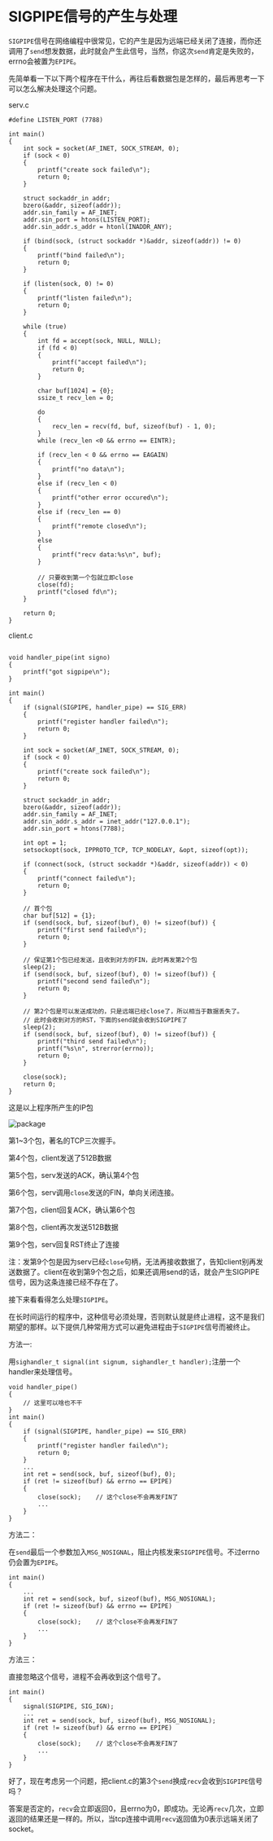 # SIGPIPE信号的产生与处理

`SIGPIPE`信号在网络编程中很常见，它的产生是因为远端已经关闭了连接，而你还调用了`send`想发数据，此时就会产生此信号，当然，你这次`send`肯定是失败的，errno会被置为`EPIPE`。


先简单看一下以下两个程序在干什么，再往后看数据包是怎样的，最后再思考一下可以怎么解决处理这个问题。

serv.c
```
#define LISTEN_PORT (7788)

int main()
{
    int sock = socket(AF_INET, SOCK_STREAM, 0);
    if (sock < 0)
    {
        printf("create sock failed\n");
        return 0;
    }

    struct sockaddr_in addr;
    bzero(&addr, sizeof(addr));
    addr.sin_family = AF_INET;
    addr.sin_port = htons(LISTEN_PORT);
    addr.sin_addr.s_addr = htonl(INADDR_ANY);

    if (bind(sock, (struct sockaddr *)&addr, sizeof(addr)) != 0)
    {
        printf("bind failed\n");
        return 0;
    }

    if (listen(sock, 0) != 0)
    {
        printf("listen failed\n");
        return 0;
    }

    while (true)
    {
        int fd = accept(sock, NULL, NULL);
        if (fd < 0)
        {
            printf("accept failed\n");
            return 0;
        }

        char buf[1024] = {0};
        ssize_t recv_len = 0;

        do
        {
            recv_len = recv(fd, buf, sizeof(buf) - 1, 0);
        }
        while (recv_len <0 && errno == EINTR);

        if (recv_len < 0 && errno == EAGAIN)
        {
            printf("no data\n");
        }
        else if (recv_len < 0)
        {
            printf("other error occured\n");
        }
        else if (recv_len == 0)
        {
            printf("remote closed\n");
        }
        else
        {
            printf("recv data:%s\n", buf);
        }

        // 只要收到第一个包就立即close
        close(fd);
        printf("closed fd\n");
    }

    return 0;
}

```



client.c
```

void handler_pipe(int signo)
{
    printf("got sigpipe\n");
}

int main()
{
    if (signal(SIGPIPE, handler_pipe) == SIG_ERR)
    {
        printf("register handler failed\n");
        return 0;
    }

    int sock = socket(AF_INET, SOCK_STREAM, 0);
    if (sock < 0)
    {
        printf("create sock failed\n");
        return 0;
    }

    struct sockaddr_in addr;
    bzero(&addr, sizeof(addr));
    addr.sin_family = AF_INET;
    addr.sin_addr.s_addr = inet_addr("127.0.0.1");
    addr.sin_port = htons(7788);

    int opt = 1;
    setsockopt(sock, IPPROTO_TCP, TCP_NODELAY, &opt, sizeof(opt));

    if (connect(sock, (struct sockaddr *)&addr, sizeof(addr)) < 0)
    {
        printf("connect failed\n");
        return 0;
    }

    // 首个包
    char buf[512] = {1};
    if (send(sock, buf, sizeof(buf), 0) != sizeof(buf)) {
        printf("first send failed\n");
        return 0;
    }

    // 保证第1个包已经发送，且收到对方的FIN，此时再发第2个包
    sleep(2);
    if (send(sock, buf, sizeof(buf), 0) != sizeof(buf)) {
        printf("second send failed\n");
        return 0;
    }

    // 第2个包是可以发送成功的，只是远端已经close了，所以相当于数据丢失了。
    // 此时会收到对方的RST，下面的send就会收到SIGPIPE了
    sleep(2);
    if (send(sock, buf, sizeof(buf), 0) != sizeof(buf)) {
        printf("third send failed\n");
        printf("%s\n", strerror(errno));
        return 0;
    }

    close(sock);
    return 0;
}
```

这是以上程序所产生的IP包

![package](https://raw.githubusercontent.com/xcw0754/tcp-trap/master/SIGPIPE/SIGPIPE_test.png)

第1~3个包，著名的TCP三次握手。

第4个包，client发送了512B数据

第5个包，serv发送的ACK，确认第4个包

第6个包，serv调用`close`发送的FIN，单向关闭连接。

第7个包，client回复ACK，确认第6个包

第8个包，client再次发送512B数据

第9个包，serv回复RST终止了连接

注：发第9个包是因为serv已经`close`句柄，无法再接收数据了，告知client别再发送数据了。client在收到第9个包之后，如果还调用send的话，就会产生SIGPIPE信号，因为这条连接已经不存在了。


接下来看看得怎么处理`SIGPIPE`。

在长时间运行的程序中，这种信号必须处理，否则默认就是终止进程，这不是我们期望的那样。以下提供几种常用方式可以避免进程由于`SIGPIPE`信号而被终止。

方法一:

用`sighandler_t signal(int signum, sighandler_t handler);`注册一个handler来处理信号。
```
void handler_pipe()
{
	// 这里可以啥也不干
}
int main()
{
    if (signal(SIGPIPE, handler_pipe) == SIG_ERR)
    {
        printf("register handler failed\n");
        return 0;
    }
    ...
    int ret = send(sock, buf, sizeof(buf), 0);
    if (ret != sizeof(buf) && errno == EPIPE)
    {
        close(sock);	// 这个close不会再发FIN了
        ...
    }
}
```

方法二：

在`send`最后一个参数加入`MSG_NOSIGNAL`，阻止内核发来`SIGPIPE`信号。不过errno仍会置为`EPIPE`。
```
int main()
{
    ...
    int ret = send(sock, buf, sizeof(buf), MSG_NOSIGNAL);
    if (ret != sizeof(buf) && errno == EPIPE)
    {
        close(sock);	// 这个close不会再发FIN了
        ...
    }
}
```

方法三：

直接忽略这个信号，进程不会再收到这个信号了。
```
int main()
{
	signal(SIGPIPE, SIG_IGN);
    ...
    int ret = send(sock, buf, sizeof(buf), MSG_NOSIGNAL);
    if (ret != sizeof(buf) && errno == EPIPE)
    {
        close(sock);	// 这个close不会再发FIN了
        ...
    }
}
```




好了，现在考虑另一个问题，把client.c的第3个`send`换成`recv`会收到`SIGPIPE`信号吗？

答案是否定的，`recv`会立即返回0，且errno为0，即成功。无论再`recv`几次，立即返回的结果还是一样的。所以，当tcp连接中调用`recv`返回值为0表示远端关闭了socket。

